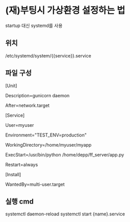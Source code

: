 # (재)부팅시 가상환경 설정하는 법
startup 대신 systemd를 사용

## 위치
/etc/systemd/system/{{service}}.service

## 파일 구성
[Unit]

Description=gunicorn daemon

After=network.target

[Service]

User=myuser

Environment="TEST_ENV=production"

WorkingDirectory=/home/myuser/myapp

ExecStart=/usr/bin/python /home/depp/ff_server/app.py

Restart=always

[Install]

WantedBy=multi-user.target

## 실행 cmd
systemctl daemon-reload
systemctl start {name}.service

